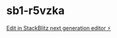 # sb1-r5vzka

[Edit in StackBlitz next generation editor ⚡️](https://stackblitz.com/~/github.com/OreganoLive/sb1-r5vzka)